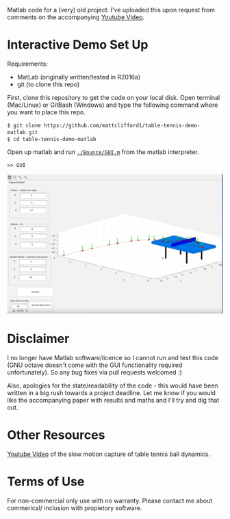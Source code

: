 Matlab code for a (very) old project.
I've uploaded this upon request from comments on the accompanying [Youtube Video](https://www.youtube.com/watch?v=Ijy7N31rks0).

# Interactive Demo Set Up
Requirements:
 - MatLab (originally written/tested in R2016a)
 - git (to clone this repo)
 
First, clone this repository to get the code on your local disk. Open terminal (Mac/Linux) or GitBash (Windows) and type the following command where you want to place this repo.
```
$ git clone https://github.com/mattclifford1/table-tennis-demo-matlab.git
$ cd table-tennis-demo-matlab
```
Open up matlab and run [`./Bounce/GUI.m`](GUI.m) from the matlab interpreter.
```
>> GUI
```
<img src='https://raw.githubusercontent.com/mattclifford1/table-tennis-demo-matlab/master/readme-gui.png' width=1200>

# Disclaimer
I no longer have Matlab software/licence so I cannot run and test this code (GNU octave doesn't come with the GUI functionality required unfortunately). So any bug fixes via pull requests welcomed :)

Also, apologies for the state/readability of the code - this would have been written in a big rush towards a project deadline. Let me know if you would like the accompanying paper with results and maths and I'll try and dig that out.

# Other Resources
[Youtube Video](https://www.youtube.com/watch?v=wzJqh4aJvYs&t=2s) of the slow motion capture of table tennis ball dynamics.

# Terms of Use
For non-commercial only use with no warranty. Please contact me about commerical/ inclusion with propietory software.
